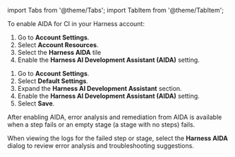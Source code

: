 import Tabs from '@theme/Tabs';
import TabItem from '@theme/TabItem';

To enable AIDA for CI in your Harness account:

<Tabs>
<TabItem value="legacy" label="Navigation 1.0 (legacy)" default>

1. Go to **Account Settings**.
2. Select **Account Resources**.
3. Select the **Harness AIDA** tile
4. Enable the **Harness AI Development Assistant (AIDA)** setting.

</TabItem>
<TabItem value="new" label="Navigation 2.0 (New)">

1. Go to **Account Settings**.
2. Select **Default Settings**.
3. Expand the **Harness AI Development Assistant** section.
4. Enable the **Harness AI Development Assistant (AIDA)** setting.
5. Select **Save**.

</TabItem>
</Tabs>

After enabling AIDA, error analysis and remediation from AIDA is available when a step fails or an empty stage (a stage with no steps) fails.

When viewing the logs for the failed step or stage, select the **Harness AIDA** dialog to review error analysis and troubleshooting suggestions.